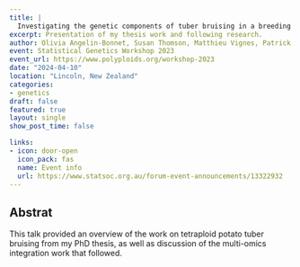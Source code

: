 ```yaml
---
title: |
  Investigating the genetic components of tuber bruising in a breeding population of tetraploid potatoes
excerpt: Presentation of my thesis work and following research.
author: Olivia Angelin-Bonnet, Susan Thomson, Matthieu Vignes, Patrick Biggs, Katrina Monaghan, Rebecca Bloomer, Kathryn Wright, Samantha Baldwin
event: Statistical Genetics Workshop 2023
event_url: https://www.polyploids.org/workshop-2023
date: "2024-04-10"
location: "Lincoln, New Zealand"
categories:
- genetics
draft: false
featured: true
layout: single
show_post_time: false

links:
- icon: door-open
  icon_pack: fas
  name: Event info
  url: https://www.statsoc.org.au/forum-event-announcements/13322932
---
```


## Abstrat

This talk provided an overview of the work on tetraploid potato tuber bruising from my PhD thesis, as well as discussion of the multi-omics integration work that followed.
